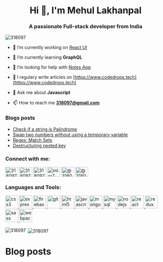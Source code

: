 <h1 align="center">Hi 👋, I'm Mehul Lakhanpal</h1>
<h3 align="center">A passionate Full-stack developer from India</h3>

<p align="left"> <img src="https://komarev.com/ghpvc/?username=318097" alt="318097" /> </p>

- 🔭 I’m currently working on [React UI](https://github.com/318097/react-ui)

- 🌱 I’m currently learning **GraphQL**

- 🤝 I’m looking for help with [Notes App](https://github.com/318097/notes)

- 📝 I regulary write articles on [https://www.codedrops.tech](https://www.codedrops.tech)

- 💬 Ask me about **Javascript**

- 📫 How to reach me **318097@gmail.com**

### Blogs posts
<!-- BLOG-POST-LIST:START -->
- [Check if a string is Palindrome](https://dev.to/318097/check-if-a-string-is-palindrome-2383)
- [Swap two numbers without using a temporary variable](https://dev.to/318097/swap-two-numbers-without-using-a-temporary-variable-1f6k)
- [Regex: Match Sets](https://dev.to/318097/regex-match-sets-48d0)
- [Destructuring nested key](https://dev.to/318097/destructuring-nested-key-e3h)
<!-- BLOG-POST-LIST:END -->

<p align="left">
<h3 align="left">Connect with me:</h3>
<a href="https://dev.to/318097" target="blank"><img align="center" src="https://cdn.jsdelivr.net/npm/simple-icons@3.0.1/icons/dev-dot-to.svg" alt="318097" height="30" width="40" /></a>
<a href="https://twitter.com/318097" target="blank"><img align="center" src="https://cdn.jsdelivr.net/npm/simple-icons@3.0.1/icons/twitter.svg" alt="318097" height="30" width="40" /></a>
<a href="https://linkedin.com/in/318097" target="blank"><img align="center" src="https://cdn.jsdelivr.net/npm/simple-icons@3.0.1/icons/linkedin.svg" alt="318097" height="30" width="40" /></a>
<a href="https://fb.com/ml.cr7" target="blank"><img align="center" src="https://cdn.jsdelivr.net/npm/simple-icons@3.0.1/icons/facebook.svg" alt="ml.cr7" height="30" width="40" /></a>
<a href="https://medium.com/@318097" target="blank"><img align="center" src="https://cdn.jsdelivr.net/npm/simple-icons@3.0.1/icons/medium.svg" alt="@318097" height="30" width="40" /></a>
<a href="https://www.hackerearth.com/@318097" target="blank"><img align="center" src="https://cdn.jsdelivr.net/npm/simple-icons@3.0.1/icons/hackerearth.svg" alt="@318097" height="30" width="40" /></a>
</p>

<h3 align="left">Languages and Tools:</h3>
<p align="left"> <a href="https://www.w3schools.com/css/" target="_blank"> <img src="https://devicons.github.io/devicon/devicon.git/icons/css3/css3-original-wordmark.svg" alt="css3" width="40" height="40"/> </a> <a href="https://expressjs.com" target="_blank"> <img src="https://devicons.github.io/devicon/devicon.git/icons/express/express-original-wordmark.svg" alt="express" width="40" height="40"/> </a> <a href="https://firebase.google.com/" target="_blank"> <img src="https://www.vectorlogo.zone/logos/firebase/firebase-icon.svg" alt="firebase" width="40" height="40"/> </a> <a href="https://git-scm.com/" target="_blank"> <img src="https://www.vectorlogo.zone/logos/git-scm/git-scm-icon.svg" alt="git" width="40" height="40"/> </a> <a href="https://www.w3.org/html/" target="_blank"> <img src="https://devicons.github.io/devicon/devicon.git/icons/html5/html5-original-wordmark.svg" alt="html5" width="40" height="40"/> </a> <a href="https://developer.mozilla.org/en-US/docs/Web/JavaScript" target="_blank"> <img src="https://devicons.github.io/devicon/devicon.git/icons/javascript/javascript-original.svg" alt="javascript" width="40" height="40"/> </a> <a href="https://www.mongodb.com/" target="_blank"> <img src="https://devicons.github.io/devicon/devicon.git/icons/mongodb/mongodb-original-wordmark.svg" alt="mongodb" width="40" height="40"/> </a> <a href="https://www.mysql.com/" target="_blank"> <img src="https://devicons.github.io/devicon/devicon.git/icons/mysql/mysql-original-wordmark.svg" alt="mysql" width="40" height="40"/> </a> <a href="https://nodejs.org" target="_blank"> <img src="https://devicons.github.io/devicon/devicon.git/icons/nodejs/nodejs-original-wordmark.svg" alt="nodejs" width="40" height="40"/> </a> <a href="https://reactjs.org/" target="_blank"> <img src="https://devicons.github.io/devicon/devicon.git/icons/react/react-original-wordmark.svg" alt="react" width="40" height="40"/> </a> <a href="https://redux.js.org" target="_blank"> <img src="https://devicons.github.io/devicon/devicon.git/icons/redux/redux-original.svg" alt="redux" width="40" height="40"/> </a> <a href="https://sass-lang.com" target="_blank"> <img src="https://devicons.github.io/devicon/devicon.git/icons/sass/sass-original.svg" alt="sass" width="40" height="40"/> </a> <a href="https://webpack.js.org" target="_blank"> <img src="https://devicons.github.io/devicon/devicon.git/icons/webpack/webpack-original.svg" alt="webpack" width="40" height="40"/> </a> </p>

<p><img align="left" src="https://github-readme-stats.vercel.app/api/top-langs/?username=318097&layout=compact" alt="318097" /></p>

<p>&nbsp;<img align="center" src="https://github-readme-stats.vercel.app/api?username=318097&show_icons=true" alt="318097" /></p>

# Blog posts

<!-- BLOG-POST-LIST:START -->
<!-- BLOG-POST-LIST:END -->
